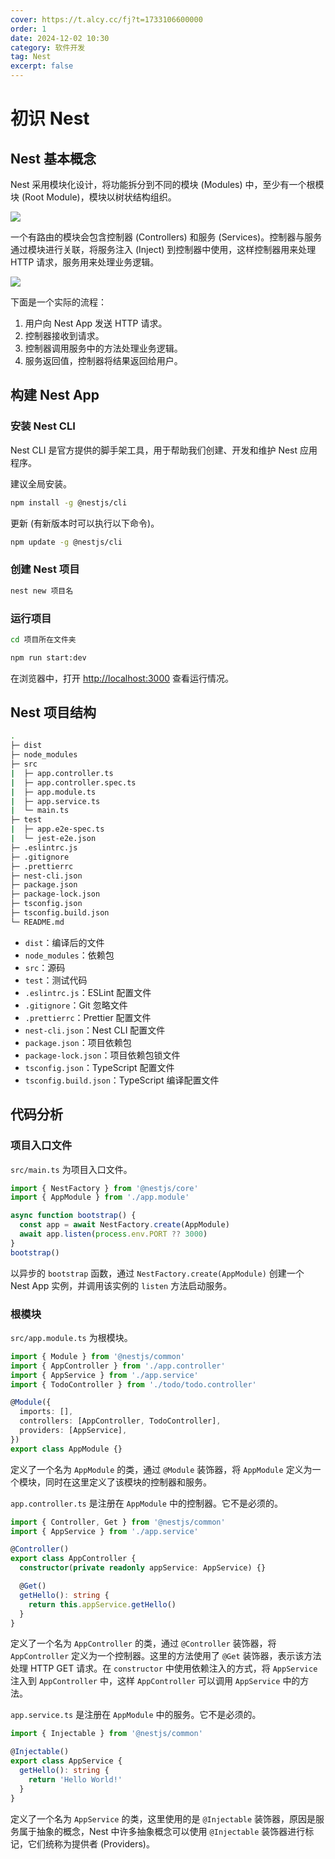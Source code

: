 ```yaml
---
cover: https://t.alcy.cc/fj?t=1733106600000
order: 1
date: 2024-12-02 10:30
category: 软件开发
tag: Nest
excerpt: false
---
```


# 初识 Nest

## Nest 基本概念

Nest 采用模块化设计，将功能拆分到不同的模块 (Modules) 中，至少有一个根模块 (Root Module)，模块以树状结构组织。

![](https://happier-blog.oss-cn-qingdao.aliyuncs.com/NestStudyNotes/%E5%88%9D%E8%AF%86Nest01.jpg)

一个有路由的模块会包含控制器 (Controllers) 和服务 (Services)。控制器与服务通过模块进行关联，将服务注入 (Inject) 到控制器中使用，这样控制器用来处理 HTTP 请求，服务用来处理业务逻辑。

![](https://happier-blog.oss-cn-qingdao.aliyuncs.com/NestStudyNotes/%E5%88%9D%E8%AF%86Nest02.jpg)

下面是一个实际的流程：
1. 用户向 Nest App 发送 HTTP 请求。
2. 控制器接收到请求。
3. 控制器调用服务中的方法处理业务逻辑。
4. 服务返回值，控制器将结果返回给用户。

## 构建 Nest App

### 安装 Nest CLI

Nest CLI 是官方提供的脚手架工具，用于帮助我们创建、开发和维护 Nest 应用程序。

建议全局安装。

```sh
npm install -g @nestjs/cli
```

更新 (有新版本时可以执行以下命令)。

```sh
npm update -g @nestjs/cli
```

### 创建 Nest 项目

```sh
nest new 项目名
```

### 运行项目

```sh
cd 项目所在文件夹
```

```sh
npm run start:dev
```

在浏览器中，打开 [http://localhost:3000](http://localhost:3000) 查看运行情况。

## Nest 项目结构

```sh
.
├─ dist
├─ node_modules
├─ src
|  ├─ app.controller.ts
|  ├─ app.controller.spec.ts
|  ├─ app.module.ts
|  ├─ app.service.ts
|  └─ main.ts
├─ test
|  ├─ app.e2e-spec.ts
|  └─ jest-e2e.json
├─ .eslintrc.js
├─ .gitignore
├─ .prettierrc
├─ nest-cli.json
├─ package.json
├─ package-lock.json
├─ tsconfig.json
├─ tsconfig.build.json
└─ README.md
```

- `dist`：编译后的文件
- `node_modules`：依赖包
- `src`：源码
- `test`：测试代码
- `.eslintrc.js`：ESLint 配置文件
- `.gitignore`：Git 忽略文件
- `.prettierrc`：Prettier 配置文件
- `nest-cli.json`：Nest CLI 配置文件
- `package.json`：项目依赖包
- `package-lock.json`：项目依赖包锁文件
- `tsconfig.json`：TypeScript 配置文件
- `tsconfig.build.json`：TypeScript 编译配置文件

## 代码分析

### 项目入口文件

`src/main.ts` 为项目入口文件。

```TypeScript
import { NestFactory } from '@nestjs/core'
import { AppModule } from './app.module'

async function bootstrap() {
  const app = await NestFactory.create(AppModule)
  await app.listen(process.env.PORT ?? 3000)
}
bootstrap()
```

以异步的 `bootstrap` 函数，通过 `NestFactory.create(AppModule)` 创建一个 Nest App 实例，并调用该实例的 `listen` 方法启动服务。

### 根模块

`src/app.module.ts` 为根模块。

```TypeScript
import { Module } from '@nestjs/common'
import { AppController } from './app.controller'
import { AppService } from './app.service'
import { TodoController } from './todo/todo.controller'

@Module({
  imports: [],
  controllers: [AppController, TodoController],
  providers: [AppService],
})
export class AppModule {}
```

定义了一个名为 `AppModule` 的类，通过 `@Module` 装饰器，将 `AppModule` 定义为一个模块，同时在这里定义了该模块的控制器和服务。

`app.controller.ts` 是注册在 `AppModule` 中的控制器。它不是必须的。

```TypeScript
import { Controller, Get } from '@nestjs/common'
import { AppService } from './app.service'

@Controller()
export class AppController {
  constructor(private readonly appService: AppService) {}

  @Get()
  getHello(): string {
    return this.appService.getHello()
  }
}
```

定义了一个名为 `AppController` 的类，通过 `@Controller` 装饰器，将 `AppController` 定义为一个控制器。这里的方法使用了 `@Get` 装饰器，表示该方法处理 HTTP GET 请求。在 `constructor` 中使用依赖注入的方式，将 `AppService` 注入到 `AppController` 中，这样 `AppController` 可以调用 `AppService` 中的方法。

`app.service.ts` 是注册在 `AppModule` 中的服务。它不是必须的。

```TypeScript
import { Injectable } from '@nestjs/common'

@Injectable()
export class AppService {
  getHello(): string {
    return 'Hello World!'
  }
}
```

定义了一个名为 `AppService` 的类，这里使用的是 `@Injectable` 装饰器，原因是服务属于抽象的概念，Nest 中许多抽象概念可以使用 `@Injectable` 装饰器进行标记，它们统称为提供者 (Providers)。
